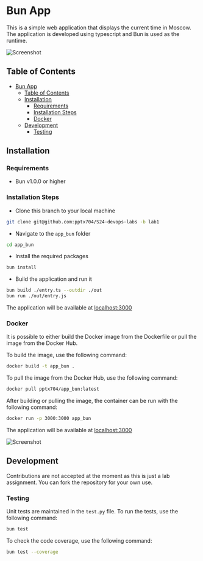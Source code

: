# Bun App

This is a simple web application that displays the current time in Moscow. The application is developed using typescript and Bun is used as the runtime.

![Screenshot](https://i.postimg.cc/XYVk7s95/image.png)

## Table of Contents

- [Bun App](#bun-app)
  - [Table of Contents](#table-of-contents)
  - [Installation](#installation)
    - [Requirements](#requirements)
    - [Installation Steps](#installation-steps)
    - [Docker](#docker)
  - [Development](#development)
    - [Testing](#testing)

## Installation

### Requirements

- Bun v1.0.0 or higher

### Installation Steps

- Clone this branch to your local machine

```bash
git clone git@github.com:pptx704/S24-devops-labs -b lab1
```

- Navigate to the `app_bun` folder

```bash
cd app_bun
```

- Install the required packages

```bash
bun install
```

- Build the application and run it

```bash
bun build ./entry.ts --outdir ./out
bun run ./out/entry.js
```

The application will be available at [localhost:3000](http://localhost:3000/)

### Docker

It is possible to either build the Docker image from the Dockerfile or pull the image from the Docker Hub.

To build the image, use the following command:

```bash
docker build -t app_bun .
```

To pull the image from the Docker Hub, use the following command:

```bash
docker pull pptx704/app_bun:latest
```

After building or pulling the image, the container can be run with the following command:

```bash
docker run -p 3000:3000 app_bun
```

The application will be available at [localhost:3000](http://localhost:3000/)

![Screenshot](https://i.postimg.cc/90hqgfp9/image.png)

## Development

Contributions are not accepted at the moment as this is just a lab assignment. You can fork the repository for your own use.

### Testing

Unit tests are maintained in the `test.py` file. To run the tests, use the following command:

```bash
bun test
```

To check the code coverage, use the following command:

```bash
bun test --coverage
```
